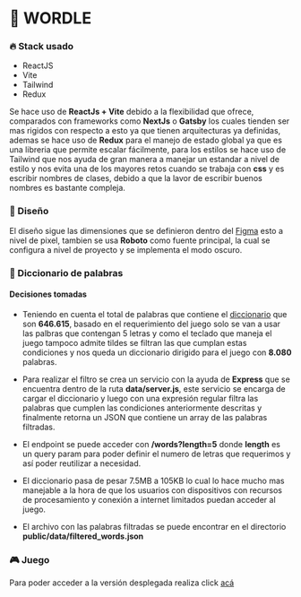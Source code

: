 # 🚀 WORDLE

### 🔥 Stack usado

- ReactJS
- Vite
- Tailwind
- Redux

Se hace uso de **ReactJs + Vite** debido a la flexibilidad que ofrece, comparados con frameworks como **NextJs** o **Gatsby** los cuales tienden ser mas rigidos con respecto a esto ya que tienen arquitecturas ya definidas, ademas se hace uso de **Redux** para el manejo de estado global ya que es una libreria que permite escalar fácilmente, para los estilos se hace uso de Tailwind que nos ayuda de gran manera a manejar un estandar a nivel de estilo y nos evita una de los mayores retos cuando se trabaja con **css** y es escribir nombres de clases, debido a que la lavor de escribir buenos nombres es bastante compleja.

### 🎨 Diseño

El diseño sigue las dimensiones que se definieron dentro del [Figma](https://www.figma.com/file/1ItfWDdmg93m4yfj0BAvCn/DD3-Worlde?node-id=0%3A1) esto a nivel de pixel, tambien se usa **Roboto** como fuente principal, la cual se configura a nivel de proyecto y se implementa el modo oscuro.

### 📙 Diccionario de palabras

#### Decisiones tomadas

- Teniendo en cuenta el total de palabras que contiene el [diccionario](https://gitlab.com/d2945/words/-/raw/main/words.txt") que son **646.615**, basado en el requerimiento del juego solo se van a usar las palbras que contengan 5 letras y como el teclado que maneja el juego tampoco admite tildes se filtran las que cumplan estas condiciones y nos queda un diccionario dirigido para el juego con **8.080** palabras.

- Para realizar el filtro se crea un servicio con la ayuda de **Express** que se encuentra dentro de la ruta **data/server.js**, este servicio se encarga de cargar el diccionario y luego con una expresión regular filtra las palabras que cumplen las condiciones anteriormente descritas y finalmente retorna un JSON que contiene un array de las palabras filtradas.

- El endpoint se puede acceder con **/words?length=5** donde **length** es un query param para poder definir el numero de letras que requerimos y así poder reutilizar a necesidad.

- El diccionario pasa de pesar 7.5MB a 105KB lo cual lo hace mucho mas manejable a la hora de que los usuarios con dispositivos con recursos de procesamiento y conexión a internet limitados puedan acceder al juego.
- El archivo con las palabras filtradas se puede encontrar en el directorio **public/data/filtered_words.json**

### 🎮 Juego

Para poder acceder a la versión desplegada realiza click [acá](https://teal-dodol-276981.netlify.app/)
